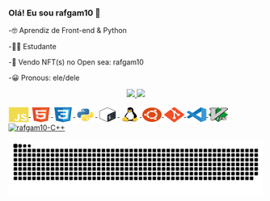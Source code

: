 ### Olá! Eu sou rafgam10 👋

-🤓 Aprendiz de Front-end & Python<p>
-👨‍🎓 Estudante<p>
-🤑 Vendo NFT(s) no Open sea: rafgam10<p>
-😀 Pronous: ele/dele<p>

<!-- parte do perfil -->
<div align="center">
  <a href="https://github.com/rafgam10">
  <img height="180em" src="https://github-readme-stats.vercel.app/api?username=rafgam10&show_icons=true&theme=tokyonight&include_all_commits=true&count_private=true"/>
  <img height="180em" src="https://github-readme-stats.vercel.app/api/top-langs/?username=rafgam10&layout=compact&langs_count=7&theme=tokyonight"/>
</div>

<!-- blocos de linguagens de progromação -->
  <div style="display: inline_block"><br>
  <img align="center" alt="rafgam10-Js" height="30" width="40" src="https://raw.githubusercontent.com/devicons/devicon/master/icons/javascript/javascript-plain.svg">
  <img align="center" alt="rafgam10-HTML" height="30" width="40" src="https://raw.githubusercontent.com/devicons/devicon/master/icons/html5/html5-original.svg">
  <img align="center" alt="rafgam10-CSS" height="30" width="40" src="https://raw.githubusercontent.com/devicons/devicon/master/icons/css3/css3-original.svg">
  <img align="center" alt="rafgam10-Python" height="30" width="40" src="https://raw.githubusercontent.com/devicons/devicon/master/icons/python/python-original.svg">
  <img align="center" alt="rafgam10-Shell-Zsh-Bash" height="30" width="40" src="https://raw.githubusercontent.com/devicons/devicon/master/icons/bash/bash-original.svg">
  <img align="center" alt="rafgam10-Linux" height="30" width="40" src="https://raw.githubusercontent.com/devicons/devicon/master/icons/linux/linux-original.svg">
  <img align="center" alt="rafgam10-Ubuntu" height="30" width="40" src="https://raw.githubusercontent.com/devicons/devicon/master/icons/ubuntu/ubuntu-plain.svg">
  <img align="center" alt="rafgam10-Git" height="30" width="40" src="https://raw.githubusercontent.com/devicons/devicon/master/icons/git/git-original.svg">
  <img align="center" alt="rafgam10-VsCode" height="30" width="40" src="https://raw.githubusercontent.com/devicons/devicon/master/icons/vscode/vscode-original.svg">
  <img align="center" alt="rafgam10-Vim" height="30" width="40" src="https://raw.githubusercontent.com/devicons/devicon/master/icons/vim/vim-original.svg">
  <img align="center" alt="rafgam10-C++" height="30" width="40" src="https://github.com/isocpp/logos/blob/master/cpp_logo.svg">
   
</div>
  
  ![Snake animation](https://github.com/ellen2121/ellen2121/blob/output/github-contribution-grid-snake.svg)
